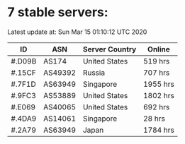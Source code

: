 # 7 stable servers:

Latest update at: Sun Mar 15 01:10:12 UTC 2020

| ID | ASN | Server Country | Online |
| -- | --- | -------------- | ------ |
| #.D09B | AS174 | United States | 519 hrs |
| #.15CF | AS49392 | Russia | 707 hrs |
| #.7F1D | AS63949 | Singapore | 1955 hrs |
| #.9FC3 | AS53889 | United States | 1802 hrs |
| #.E069 | AS40065 | United States | 692 hrs |
| #.4DA9 | AS14061 | Singapore | 28 hrs |
| #.2A79 | AS63949 | Japan | 1784 hrs |

